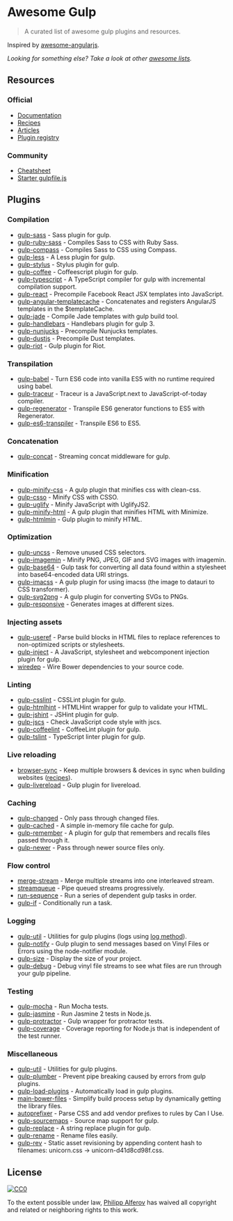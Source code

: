 # Awesome Gulp
> A curated list of awesome gulp plugins and resources.

Inspired by [awesome-angularjs](https://github.com/gianarb/awesome-angularjs).

*Looking for something else? Take a look at other [awesome lists](https://github.com/sindresorhus/awesome).*

## Resources
### Official
* [Documentation](https://github.com/gulpjs/gulp/tree/master/docs)
* [Recipes](https://github.com/gulpjs/gulp/tree/master/docs/recipes#recipes)
* [Articles](https://github.com/gulpjs/gulp/tree/master/docs#articles)
* [Plugin registry](http://gulpjs.com/plugins)

### Community
* [Cheatsheet](https://github.com/osscafe/gulp-cheatsheet)
* [Starter gulpfile.js](https://github.com/greypants/gulp-starter)

## Plugins
### Compilation
* [gulp-sass](https://github.com/dlmanning/gulp-sass) - Sass plugin for gulp.
* [gulp-ruby-sass](https://github.com/sindresorhus/gulp-ruby-sass) - Compiles Sass to CSS with Ruby Sass.
* [gulp-compass](https://github.com/appleboy/gulp-compass) - Compiles Sass to CSS using Compass.
* [gulp-less](https://github.com/plus3network/gulp-less) - A Less plugin for gulp.
* [gulp-stylus](https://github.com/stevelacy/gulp-stylus) - Stylus plugin for gulp.
* [gulp-coffee](https://github.com/wearefractal/gulp-coffee) - Coffeescript plugin for gulp.
* [gulp-typescript](https://github.com/ivogabe/gulp-typescript) - A TypeScript compiler for gulp with incremental compilation support.
* [gulp-react](https://github.com/sindresorhus/gulp-react) - Precompile Facebook React JSX templates into JavaScript.
* [gulp-angular-templatecache](https://github.com/miickel/gulp-angular-templatecache) - Concatenates and registers AngularJS templates in the $templateCache.
* [gulp-jade](https://github.com/phated/gulp-jade) - Compile Jade templates with gulp build tool.
* [gulp-handlebars](https://github.com/lazd/gulp-handlebars) - Handlebars plugin for gulp 3.
* [gulp-nunjucks](https://github.com/sindresorhus/gulp-nunjucks) - Precompile Nunjucks templates.
* [gulp-dustjs](https://github.com/sindresorhus/gulp-dust) - Precompile Dust templates.
* [gulp-riot](https://github.com/e-jigsaw/gulp-riot) - Gulp plugin for Riot.

### Transpilation
* [gulp-babel](https://github.com/babel/gulp-babel) - Turn ES6 code into vanilla ES5 with no runtime required using babel.
* [gulp-traceur](https://github.com/sindresorhus/gulp-traceur) - Traceur is a JavaScript.next to JavaScript-of-today compiler.
* [gulp-regenerator](https://github.com/sindresorhus/gulp-regenerator) - Transpile ES6 generator functions to ES5 with Regenerator.
* [gulp-es6-transpiler](https://github.com/sindresorhus/gulp-es6-transpiler) - Transpile ES6 to ES5.

### Concatenation
* [gulp-concat](https://github.com/wearefractal/gulp-concat) - Streaming concat middleware for gulp.

### Minification
* [gulp-minify-css](https://github.com/murphydanger/gulp-minify-css) - A gulp plugin that minifies css with clean-css.
* [gulp-csso](https://github.com/ben-eb/gulp-csso) - Minify CSS with CSSO.
* [gulp-uglify](https://github.com/terinjokes/gulp-uglify) - Minify JavaScript with UglifyJS2.
* [gulp-minify-html](https://github.com/murphydanger/gulp-minify-html) - A gulp plugin that minifies HTML with Minimize.
* [gulp-htmlmin](https://github.com/jonschlinkert/gulp-htmlmin) - Gulp plugin to minify HTML.

### Optimization
* [gulp-uncss](https://github.com/ben-eb/gulp-uncss) - Remove unused CSS selectors.
* [gulp-imagemin](https://github.com/sindresorhus/gulp-imagemin) - Minify PNG, JPEG, GIF and SVG images with imagemin.
* [gulp-base64](https://github.com/Wenqer/gulp-base64) - Gulp task for converting all data found within a stylesheet into base64-encoded data URI strings.
* [gulp-imacss](https://github.com/akoenig/gulp-imacss) - A gulp plugin for using imacss (the image to datauri to CSS transformer).
* [gulp-svg2png](https://github.com/mahnunchik/gulp-responsive) - A gulp plugin for converting SVGs to PNGs.
* [gulp-responsive](https://github.com/mahnunchik/gulp-responsive) - Generates images at different sizes.

### Injecting assets
* [gulp-useref](https://github.com/jonkemp/gulp-useref) - Parse build blocks in HTML files to replace references to non-optimized scripts or stylesheets.
* [gulp-inject](https://github.com/klei/gulp-inject) - A JavaScript, stylesheet and webcomponent injection plugin for gulp.
* [wiredep](https://github.com/taptapship/wiredep) - Wire Bower dependencies to your source code.

### Linting
* [gulp-csslint](https://www.npmjs.com/package/gulp-csslint) - CSSLint plugin for gulp.
* [gulp-htmlhint](https://github.com/bezoerb/gulp-htmlhint) - HTMLHint wrapper for gulp to validate your HTML.
* [gulp-jshint](https://github.com/spalger/gulp-jshint) - JSHint plugin for gulp.
* [gulp-jscs](https://github.com/jscs-dev/gulp-jscs) - Check JavaScript code style with jscs.
* [gulp-coffeelint](https://github.com/janraasch/gulp-coffeelint) - CoffeeLint plugin for gulp.
* [gulp-tslint](https://github.com/panuhorsmalahti/gulp-tslint) - TypeScript linter plugin for gulp.

### Live reloading
* [browser-sync](https://github.com/BrowserSync/browser-sync) - Keep multiple browsers & devices in sync when building websites ([recipes](https://github.com/BrowserSync/gulp-browser-sync)).
* [gulp-livereload](https://github.com/vohof/gulp-livereload) - Gulp plugin for livereload.

### Caching
* [gulp-changed](https://github.com/sindresorhus/gulp-changed) - Only pass through changed files.
* [gulp-cached](https://github.com/wearefractal/gulp-cached) - A simple in-memory file cache for gulp.
* [gulp-remember](https://github.com/ahaurw01/gulp-remember) - A plugin for gulp that remembers and recalls files passed through it.
* [gulp-newer](https://github.com/tschaub/gulp-newer) - Pass through newer source files only.

### Flow control
* [merge-stream](https://github.com/grncdr/merge-stream) - Merge multiple streams into one interleaved stream.
* [streamqueue](https://github.com/nfroidure/StreamQueue) - Pipe queued streams progressively.
* [run-sequence](https://github.com/OverZealous/run-sequence) - Run a series of dependent gulp tasks in order.
* [gulp-if](https://github.com/robrich/gulp-if) - Conditionally run a task.

### Logging
* [gulp-util](https://github.com/gulpjs/gulp-util) - Utilities for gulp plugins (logs using [log method](https://github.com/gulpjs/gulp-util#logmsg)).
* [gulp-notify](https://github.com/mikaelbr/gulp-notify) - Gulp plugin to send messages based on Vinyl Files or Errors using the node-notifier module.
* [gulp-size](https://github.com/sindresorhus/gulp-size) - Display the size of your project.
* [gulp-debug](https://github.com/sindresorhus/gulp-debug) - Debug vinyl file streams to see what files are run through your gulp pipeline.

### Testing
* [gulp-mocha](https://github.com/sindresorhus/gulp-mocha) - Run Mocha tests.
* [gulp-jasmine](https://github.com/sindresorhus/gulp-jasmine) - Run Jasmine 2 tests in Node.js.
* [gulp-protractor](https://github.com/mllrsohn/gulp-protractor) - Gulp wrapper for protractor tests.
* [gulp-coverage](https://github.com/dylanb/gulp-coverage) - Coverage reporting for Node.js that is independent of the test runner.

### Miscellaneous
* [gulp-util](https://github.com/gulpjs/gulp-util) - Utilities for gulp plugins.
* [gulp-plumber](https://github.com/floatdrop/gulp-plumber) - Prevent pipe breaking caused by errors from gulp plugins.
* [gulp-load-plugins](https://github.com/jackfranklin/gulp-load-plugins) - Automatically load in gulp plugins.
* [main-bower-files](https://github.com/ck86/main-bower-files) - Simplify build process setup by dynamically getting the library files.
* [autoprefixer](https://github.com/postcss/autoprefixer) - Parse CSS and add vendor prefixes to rules by Can I Use.
* [gulp-sourcemaps](https://github.com/floridoo/gulp-sourcemaps) - Source map support for gulp.
* [gulp-replace](https://github.com/lazd/gulp-replace) - A string replace plugin for gulp.
* [gulp-rename](https://github.com/hparra/gulp-rename) - Rename files easily.
* [gulp-rev](https://github.com/sindresorhus/gulp-rev) - Static asset revisioning by appending content hash to filenames: unicorn.css → unicorn-d41d8cd98f.css.

## License

[![CC0](http://i.creativecommons.org/p/zero/1.0/88x31.png)](http://creativecommons.org/publicdomain/zero/1.0/)

To the extent possible under law, [Philipp Alferov](https://github.com/alferov) has waived all copyright and related or neighboring rights to this work.
